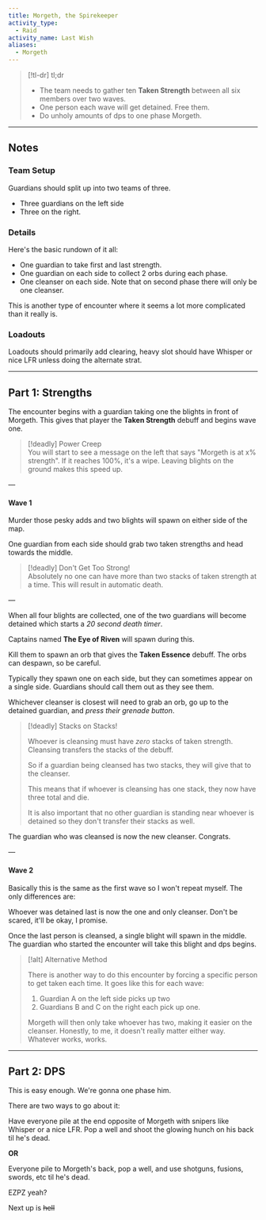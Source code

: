 ```yaml
---
title: Morgeth, the Spirekeeper  
activity_type:
  - Raid
activity_name: Last Wish  
aliases:
  - Morgeth
---
```


> [!tl-dr] tl;dr
> - The team needs to gather ten **Taken Strength** between all six members over two waves.  
> - One person each wave will get detained. Free them.  
> - Do unholy amounts of dps to one phase Morgeth.  

----  
  

## Notes  

### Team Setup  

  
Guardians should split up into two teams of three.  
 - Three guardians on the left side  
 - Three on the right.  
  

### Details  

  
Here's the basic rundown of it all:  
- One guardian to take first and last strength.  
- One guardian on each side to collect 2 orbs during each phase.  
- One cleanser on each side. Note that on second phase there will only be one cleanser.  
  
This is another type of encounter where it seems a lot more complicated than it really is.  
  

### Loadouts  

  
Loadouts should primarily add clearing, heavy slot should have Whisper or nice LFR unless doing the alternate strat.  
  
---

## Part 1: Strengths  

  
The encounter begins with a guardian taking one the blights in front of Morgeth. This gives that player the **Taken Strength** debuff and begins wave one.  

> [!deadly] Power Creep  
> You will start to see a message on the left that says "Morgeth is at x% strength". If it reaches 100%, it's a wipe. Leaving blights on the ground makes this speed up.  

—  
  

#### Wave 1  

  
Murder those pesky adds and two blights will spawn on either side of the map.  
  
One guardian from each side should grab two taken strengths and head towards the middle.  

> [!deadly] Don't Get Too Strong!  
> Absolutely no one can have more than two stacks of taken strength at a time. This will result in automatic death.  

—  
  
When all four blights are collected, one of the two guardians will become detained which starts a *20 second death timer*.  
  
Captains named **The Eye of Riven** will spawn during this.  
  
Kill them to spawn an orb that gives the **Taken Essence** debuff. The orbs can despawn, so be careful.  
   
Typically they spawn one on each side, but they can sometimes appear on a single side. Guardians should call them out as they see them.  
   
Whichever cleanser is closest will need to grab an orb, go up to the detained guardian, and *press their grenade button*.  

> [!deadly] Stacks on Stacks!  
>
> Whoever is cleansing must have *zero* stacks of taken strength. Cleansing transfers the stacks of the debuff.  
>
> So if a guardian being cleansed has two stacks, they will give that to the cleanser.  
>
> This means that if whoever is cleansing has one stack, they now have three total and die.  
>
> It is also important that no other guardian is standing near whoever is detained so they don't transfer their stacks as well.  

The guardian who was cleansed is now the new cleanser. Congrats.  
  
—  
  

#### Wave 2  

  
Basically this is the same as the first wave so I won't repeat myself. The only differences are:  
  
Whoever was detained last is now the one and only cleanser. Don't be scared, it'll be okay, I promise.  
   
Once the last person is cleansed, a single blight will spawn in the middle. The guardian who started the encounter will take this blight and dps begins.  

> [!alt] Alternative Method  
>
> There is another way to do this encounter by forcing a specific person to get taken each time. It goes like this for each wave:  
>
> 1. Guardian A on the left side picks up two  
> 2. Guardians B and C on the right each pick up one.  
>
> Morgeth will then only take whoever has two, making it easier on the cleanser. Honestly, to me, it doesn't really matter either way. Whatever works, works.  

----  
  

## Part 2: DPS  

  
This is easy enough. We're gonna one phase him.  
  
There are two ways to go about it:  
  
Have everyone pile at the end opposite of Morgeth with snipers like Whisper or a nice LFR. Pop a well and shoot the glowing hunch on his back til he's dead.  
  
**OR**  
  
Everyone pile to Morgeth's back, pop a well, and use shotguns, fusions, swords, etc til he's dead.  
  
EZPZ yeah?  
  
Next up is ~~hell~~
